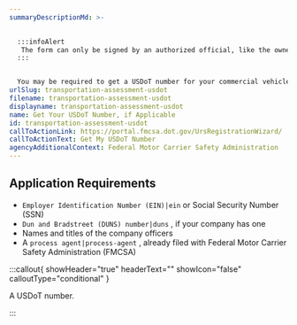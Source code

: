 ```yaml
---
summaryDescriptionMd: >-
  

  :::infoAlert 
   The form can only be signed by an authorized official, like the owner, a partner, or an authorized representative.
  :::


  You may be required to get a USDoT number for your commercial vehicle if you are crossing state lines. Use the [self-assessment tool](https://www.fmcsa.dot.gov/registration/do-i-need-usdot-number) to determine if you must complete this task.
urlSlug: transportation-assessment-usdot
filename: transportation-assessment-usdot
displayname: transportation-assessment-usdot
name: Get Your USDoT Number, if Applicable
id: transportation-assessment-usdot
callToActionLink: https://portal.fmcsa.dot.gov/UrsRegistrationWizard/
callToActionText: Get My USDoT Number
agencyAdditionalContext: Federal Motor Carrier Safety Administration
---
```

## Application Requirements

*  `Employer Identification Number (EIN)|ein` or Social Security Number (SSN)
*  `Dun and Bradstreet (DUNS) number|duns` , if your company has one
* Names and titles of the company officers
* A `process agent|process-agent` , already filed with Federal Motor Carrier Safety Administration (FMCSA)

:::callout{ showHeader="true" headerText="" showIcon="false" calloutType="conditional" }

A USDoT number.

:::